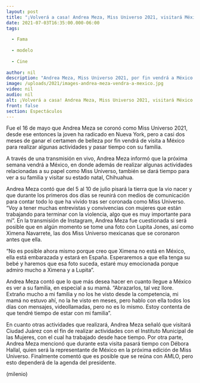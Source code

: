 ```yaml
---
layout: post
title: "¡Volverá a casa! Andrea Meza, Miss Universo 2021, visitará México tras ganar certamen de belleza"
date: 2021-07-03T16:35:00.000-06:00
tags:
  
  - Fama
  
  - modelo
  
  - Cine
  
author: nil
description: "Andrea Meza, Miss Universo 2021, por fin vendrá a México después de haberse llevado la corona en el certamen de belleza. Éstas son las actividades que realizará. "
image: /uploads/2021/images-andrea-meza-vendra-a-mexico.jpg
video: nil
audio: nil
alt: ¡Volverá a casa! Andrea Meza, Miss Universo 2021, visitará México tras ganar certamen de belleza
front: false
section: Espectáculos
---
```


Fue el 16 de mayo que Andrea Meza se coronó como Miss Universo 2021, desde ese entonces la joven ha radicado en Nueva York, pero a casi dos meses de ganar el certamen de belleza por fin vendrá de visita a México para realizar algunas actividades y pasar tiempo con su familia. 

A través de una transmisión en vivo, Andrea Meza informó que la próxima semana vendrá a México, en donde además de realizar algunas actividades relacionadas a su papel como Miss Universo, también se dará tiempo para ver a su familia y visitar su estado natal, Chihuahua. 

Andrea Meza contó que del 5 al 10 de julio pisará la tierra que la vio nacer y que durante los primeros dos días se reunirá con medios de comunicación para contar todo lo que ha vivido tras ser coronada como Miss Universo.
“Voy a tener muchas entrevistas y convivencias con mujeres que están trabajando para terminar con la violencia, algo que es muy importante para mí”.
En la transmisión de Instagram, Andrea Meza fue cuestionada si será posible que en algún momento se tome una foto con Lupita Jones, así como Ximena Navarrete, las dos Miss Universo mexicanas que se coronaron antes que ella.

“No es posible ahora mismo porque creo que Ximena no está en México, ella está embarazada y estará en España. Esperaremos a que ella tenga su bebé y haremos que esa foto suceda, estaré muy emocionada porque admiro mucho a Ximena y a Lupita”. 

Andrea Meza contó que lo que más desea hacer en cuanto llegue a México es ver a su familia, en especial a su mamá. 
“Abrazarlos, tal vez llore. Extraño mucho a mi familia y no los he visto desde la competencia, mi mamá no estuvo ahí, no la he visto en meses, pero hablo con ella todos los días con mensajes, videollamadas, pero no es lo mismo. Estoy contenta de que tendré tiempo de estar con mi familia”. 

En cuanto otras actividades que realizará, Andrea Meza señaló que visitará Ciudad Juárez con el fin de realizar actividades con el Instituto Municipal de las Mujeres, con el cual ha trabajado desde hace tiempo. 
Por otra parte, Andrea Meza mencionó que durante esta visita pasará tiempo con Débora Hallal, quien será la representante de México en la próxima edición de Miss Universo. Finalmente comentó que es posible que se reúna con AMLO, pero esto dependerá de la agenda del presidente. 

(milenio)